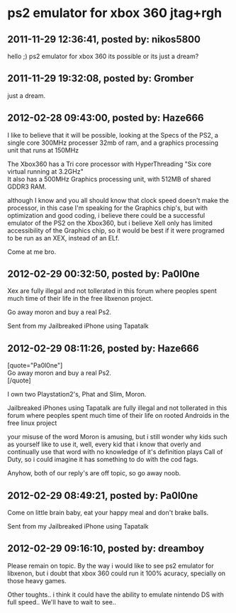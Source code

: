 # ps2 emulator for xbox 360 jtag+rgh

## 2011-11-29 12:36:41, posted by: nikos5800

hello ;) ps2 emulator for xbox 360 its possible or its just a dream?

## 2011-11-29 19:32:08, posted by: Gromber

just a dream.

## 2012-02-28 09:43:00, posted by: Haze666

I like to believe that it will be possible, looking at the Specs of the PS2, a single core 300MHz processer 32mb of ram, and a graphics processing unit that runs at 150MHz  
   
 The Xbox360 has a Tri core processor with HyperThreading "Six core virtual running at 3.2GHz"   
 It also has a 500MHz Graphics processing unit, with 512MB of shared GDDR3 RAM.  
   
 although I know and you all should know that clock speed doesn't make the processor, in this case I'm speaking for the Graphics chip's, but with optimization and good coding, i believe there could be a successful emulator of the PS2 on the Xbox360, but i believe Xell only has limited accessibility of the Graphics chip, so it would be best if it were programed to be run as an XEX, instead of an ELf.  
   
 Come at me bro.

## 2012-02-29 00:32:50, posted by: Pa0l0ne

Xex are fully illegal and not tollerated in this forum where peoples spent much time of their life in the free libxenon project.  
   
 Go away moron and buy a real Ps2.  
   
   
 Sent from my Jailbreaked iPhone using Tapatalk

## 2012-02-29 08:11:26, posted by: Haze666

[quote="Pa0l0ne"]  
 Go away moron and buy a real Ps2.  
 [/quote]  
   
 I own two Playstation2's, Phat and Slim, Moron.  
   
 Jailbreaked iPhones using Tapatalk are fully illegal and not tollerated in this forum where peoples spent much time of their life on rooted Androids in the free linux project  
   
 your misuse of the word Moron is amusing, but i still wonder why kids such as yourself like to use it, well, every kid that i know that overly and continually use that word with no knowledge of it's definition plays Call of Duty, so i could imagine it has something to do with the cod fags.  
   
 Anyhow, both of our reply's are off topic, so go away noob.

## 2012-02-29 08:49:21, posted by: Pa0l0ne

Come on little brain baby, eat your happy meal and don't brake balls.  
   
   
   
   
 Sent from my Jailbreaked iPhone using Tapatalk

## 2012-02-29 09:16:10, posted by: dreamboy

Please remain on topic. By the way i would like to see ps2 emulator for libxenon, but i doubt that xbox 360 could run it 100% acuracy, specially on those heavy games.   
   
 Other toughts.. i think it could have the ability to emulate nintendo DS with full speed.. We'll have to wait to see..